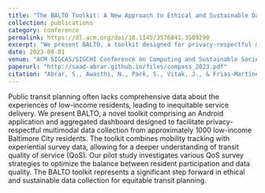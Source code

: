 ```yaml
---
title: "The BALTO Toolkit: A New Approach to Ethical and Sustainable Data Collection for Equitable Public Transit"
collection: publications
category: conference
permalink: https://dl.acm.org/doi/10.1145/3576841.3589290
excerpt: "We present BALTO, a toolkit designed for privacy-respectful multimodal data collection to support equitable public transit planning."
date: 2023-08-01
venue: "ACM SIGCAS/SIGCHI Conference on Computing and Sustainable Societies"
paperurl: "http://saad-abrar.github.io/files/compass_2023.pdf"
citation: "Abrar, S., Awasthi, N., Park, S., Vitak, J., & Frias-Martinez, V. (2023). The BALTO Toolkit: A New Approach to Ethical and Sustainable Data Collection for Equitable Public Transit. In Proceedings of the 6th ACM SIGCAS/SIGCHI Conference on Computing and Sustainable Societies (pp. 129-133)."
---
```


Public transit planning often lacks comprehensive data about the experiences of low-income residents, leading to inequitable service delivery. We present BALTO, a novel toolkit comprising an Android application and aggregated dashboard designed to facilitate privacy-respectful multimodal data collection from approximately 1000 low-income Baltimore City residents. The toolkit combines mobility tracking with experiential survey data, allowing for a deeper understanding of transit quality of service (QoS). Our pilot study investigates various QoS survey strategies to optimize the balance between resident participation and data quality. The BALTO toolkit represents a significant step forward in ethical and sustainable data collection for equitable transit planning.
